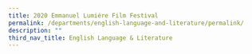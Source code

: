 ```yaml
---
title: 2020 Emmanuel Lumiére Film Festival
permalink: /departments/english-language-and-literature/permalink/
description: ""
third_nav_title: English Language & Literature
---
```

